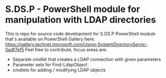 # S.DS.P - PowerShell module for manipulation with LDAP directories
This is repo for source code development for S.DS.P PowerShell module that's available on PowerShell Gallery here: https://gallery.technet.microsoft.com/Using-SystemDirectoryServic-0adf7ef5 
Feel free to contribute, focus areas are:
- Separate cmdlet that creates a LDAP connection with given parameters
- Parameter sets for Find-LdapObject
- cmdlets for adding / modifying LDAP objects
